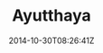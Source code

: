 ---
title: "Ayutthaya"
date: 2014-10-30T08:26:41Z
draft: false
description: ""
type: post
region: "Southeast Asia"
country: "Thailand"
thumbnail: "ayutthaya-5.jpg"
---